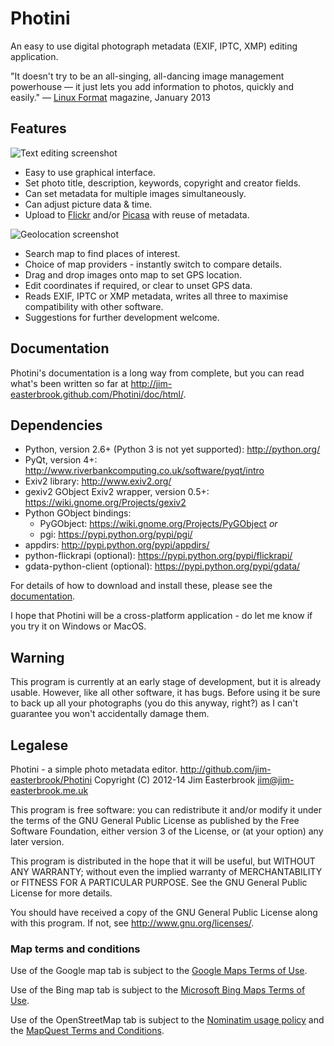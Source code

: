 Photini
=======

An easy to use digital photograph metadata (EXIF, IPTC, XMP) editing application.

"It doesn't try to be an all-singing, all-dancing image management powerhouse &mdash; it just lets you add information to photos, quickly and easily." &mdash; [Linux Format](http://www.linuxformat.com/) magazine, January 2013 

Features
--------

![Text editing screenshot](http://jim-easterbrook.github.io/Photini/doc/html/_images/screenshot_11.png)

*   Easy to use graphical interface.
*   Set photo title, description, keywords, copyright and creator fields.
*   Can set metadata for multiple images simultaneously.
*   Can adjust picture data & time.
*   Upload to [Flickr](http://www.flickr.com/) and/or [Picasa](http://picasaweb.google.com/) with reuse of metadata.

![Geolocation screenshot](http://jim-easterbrook.github.io/Photini/doc/html/_images/screenshot_19.png)

*   Search map to find places of interest.
*   Choice of map providers - instantly switch to compare details.
*   Drag and drop images onto map to set GPS location.
*   Edit coordinates if required, or clear to unset GPS data.
*   Reads EXIF, IPTC or XMP metadata, writes all three to maximise compatibility with other software.
*   Suggestions for further development welcome.

Documentation
-------------

Photini's documentation is a long way from complete, but you can read what's been written so far at <http://jim-easterbrook.github.com/Photini/doc/html/>.

Dependencies
------------

*   Python, version 2.6+ (Python 3 is not yet supported): <http://python.org/>
*   PyQt, version 4+: <http://www.riverbankcomputing.co.uk/software/pyqt/intro>
*   Exiv2 library: <http://www.exiv2.org/>
*   gexiv2 GObject Exiv2 wrapper, version 0.5+: <https://wiki.gnome.org/Projects/gexiv2>
*   Python GObject bindings:
    *   PyGObject: <https://wiki.gnome.org/Projects/PyGObject> *or*
    *   pgi: <https://pypi.python.org/pypi/pgi/>
*   appdirs: <http://pypi.python.org/pypi/appdirs/>
*   python-flickrapi (optional): <https://pypi.python.org/pypi/flickrapi/>
*   gdata-python-client (optional): <https://pypi.python.org/pypi/gdata/>

For details of how to download and install these, please see the [documentation](http://jim-easterbrook.github.io/Photini/doc/html/introduction/introduction.html#dependencies-linux).

I hope that Photini will be a cross-platform application - do let me know if you try it on Windows or MacOS.

Warning
-------

This program is currently at an early stage of development, but it is already usable. However, like all other software, it has bugs. Before using it be sure to back up all your photographs (you do this anyway, right?) as I can't guarantee you won't accidentally damage them.

Legalese
--------

Photini - a simple photo metadata editor.
<http://github.com/jim-easterbrook/Photini>
Copyright (C) 2012-14  Jim Easterbrook  jim@jim-easterbrook.me.uk

This program is free software: you can redistribute it and/or
modify it under the terms of the GNU General Public License as
published by the Free Software Foundation, either version 3 of the
License, or (at your option) any later version.

This program is distributed in the hope that it will be useful,
but WITHOUT ANY WARRANTY; without even the implied warranty of
MERCHANTABILITY or FITNESS FOR A PARTICULAR PURPOSE.  See the GNU
General Public License for more details.

You should have received a copy of the GNU General Public License
along with this program.  If not, see <http://www.gnu.org/licenses/>.

### Map terms and conditions

Use of the Google map tab is subject to the [Google Maps Terms of Use](http://www.google.com/help/terms_maps.html).

Use of the Bing map tab is subject to the [Microsoft Bing Maps Terms of Use](http://www.microsoft.com/maps/assets/docs/terms.aspx).

Use of the OpenStreetMap tab is subject to the [Nominatim usage policy](http://wiki.openstreetmap.org/wiki/Nominatim_usage_policy) and the [MapQuest Terms and Conditions](http://developer.mapquest.com/web/info/terms-of-use).
